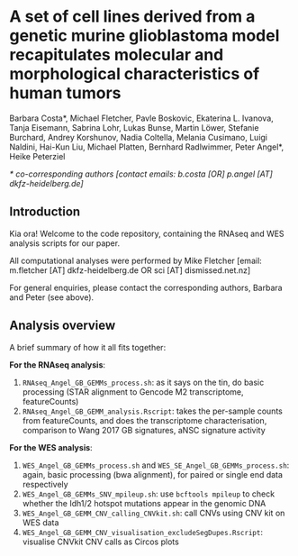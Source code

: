 # A set of cell lines derived from a genetic murine glioblastoma model recapitulates molecular and morphological characteristics of human tumors


Barbara Costa\*, Michael Fletcher, Pavle Boskovic, Ekaterina L. 
Ivanova, Tanja Eisemann, Sabrina Lohr, Lukas Bunse, Martin Löwer, Stefanie 
Burchard, Andrey Korshunov, Nadia Coltella, Melania Cusimano, Luigi Naldini, 
Hai-Kun Liu, Michael Platten, Bernhard Radlwimmer, Peter Angel\*, Heike 
Peterziel

*\* co-corresponding authors [contact emails: b.costa [OR] p.angel [AT] dkfz-heidelberg.de]*



## Introduction

Kia ora! Welcome to the code repository, containing the RNAseq and WES analysis scripts for our paper.

All computational analyses were performed by Mike Fletcher [email: m.fletcher [AT] dkfz-heidelberg.de OR sci [AT] dismissed.net.nz]

For general enquiries, please contact the corresponding authors, Barbara and Peter (see above).


## Analysis overview

A brief summary of how it all fits together:

**For the RNAseq analysis**:
1. `RNAseq_Angel_GB_GEMMs_process.sh`: as it says on the tin, do basic processing (STAR alignment to Gencode M2 transcriptome, featureCounts)
2. `RNAseq_Angel_GB_GEMM_analysis.Rscript`: takes the per-sample counts from featureCounts, and does the transcriptome characterisation, comparison to Wang 2017 GB signatures, aNSC signature activity 

**For the WES analysis**:
1. `WES_Angel_GB_GEMMs_process.sh` and `WES_SE_Angel_GB_GEMMs_process.sh`: again, basic processing (bwa alignment), for paired or single end data respectively
2. `WES_Angel_GB_GEMMs_SNV_mpileup.sh`: use `bcftools mpileup` to check whether the Idh1/2 hotspot mutations appear in the genomic DNA
3. `WES_Angel_GB_GEMM_CNV_calling_CNVkit.sh`: call CNVs using CNV kit on WES data
4. `WES_Angel_GB_GEMM_CNV_visualisation_excludeSegDupes.Rscript`: visualise CNVkit CNV calls as Circos plots


